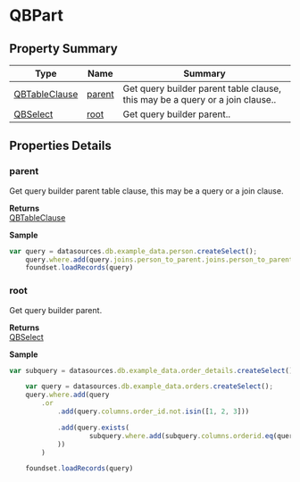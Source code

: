 # QBPart

## Property Summary

| Type                              | Name                       | Summary                                                                       |
| --------------------------------- | -------------------------- | ----------------------------------------------------------------------------- |
| [QBTableClause](qbtableclause.md) | [parent](qbpart.md#parent) | Get query builder parent table clause, this may be a query or a join clause.. |
| [QBSelect](qbselect.md)           | [root](qbpart.md#root)     | Get query builder parent..                                                    |

## Properties Details

### parent

Get query builder parent table clause, this may be a query or a join clause.

**Returns**\
[QBTableClause](qbtableclause.md)

**Sample**

```javascript
var query = datasources.db.example_data.person.createSelect();
	query.where.add(query.joins.person_to_parent.joins.person_to_parent.columns.name.eq('john'))
	foundset.loadRecords(query)
```

### root

Get query builder parent.

**Returns**\
[QBSelect](qbselect.md)

**Sample**

```javascript
var subquery = datasources.db.example_data.order_details.createSelect();

	var query = datasources.db.example_data.orders.createSelect();
	query.where.add(query
		.or
			.add(query.columns.order_id.not.isin([1, 2, 3]))

			.add(query.exists(
					subquery.where.add(subquery.columns.orderid.eq(query.columns.order_id)).root
			))
		)

	foundset.loadRecords(query)
```
